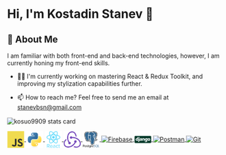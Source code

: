# Hi, I'm Kostadin Stanev 👋
## 🚀 About Me

I am familiar with both front-end and back-end technologies, however, I am currently honing my front-end skills.
    
- 👩‍💻 I'm currently working on mastering React & Redux Toolkit, and improving my stylization capabilities further.

- 📫 How to reach me? Feel free to send me an email at stanevbsn@gmail.com

<!-- <p>&nbsp;
<img align="center" src="https://github-readme-stats.vercel.app/api?username=kosuo9909&show_icons=true&theme=default&title_color=000000&text_color=000000&bg_color=ffffff&hide_border=true" alt="g3root stats card" /></p> -->
<p>
<img align="center" src="https://github-readme-stats.vercel.app/api/top-langs?username=kosuo9909&theme=default&title_color=000000&text_color=000000&bg_color=ffffff&hide_border=true&layout=compact" alt="kosuo9909 stats card" /></p>
<a href="https://developer.mozilla.org/en-US/docs/Web/JavaScript" target="blank">
<img align="center" src="https://raw.githubusercontent.com/devicons/devicon/master/icons/javascript/javascript-original.svg" alt="JavaScript" height="40" width="40" />
</a>
<a href="https://www.python.org" target="blank">
<img align="center" src="https://raw.githubusercontent.com/devicons/devicon/master/icons/python/python-original.svg" alt="Python" height="40" width="40" />
</a>
<a href="https://reactjs.org/" target="blank">
<img align="center" src="https://raw.githubusercontent.com/devicons/devicon/master/icons/react/react-original-wordmark.svg" alt="React" height="40" width="40" />
</a>
<a href="https://redux.js.org" target="blank">
<img align="center" src="https://raw.githubusercontent.com/devicons/devicon/master/icons/redux/redux-original.svg" alt="Redux" height="40" width="40" />
</a>
<a href="https://www.postgresql.org" target="blank">
<img align="center" src="https://raw.githubusercontent.com/devicons/devicon/master/icons/postgresql/postgresql-original-wordmark.svg" alt="PostgreSQL" height="40" width="40" />
</a>
<a href="https://firebase.google.com/" target="blank">
<img align="center" src="https://www.vectorlogo.zone/logos/firebase/firebase-icon.svg" alt="Firebase" height="40" width="40" />
</a>
<a href="https://www.djangoproject.com/" target="blank">
<img align="center" src="https://raw.githubusercontent.com/devicons/devicon/master/icons/django/django-original.svg" alt="Django" height="40" width="40" />
</a>
<a href="https://postman.com" target="blank">
<img align="center" src="https://www.vectorlogo.zone/logos/getpostman/getpostman-icon.svg" alt="Postman" height="40" width="40" />
</a>
<a href="https://git-scm.com/" target="blank">
<img align="center" src="https://www.vectorlogo.zone/logos/git-scm/git-scm-icon.svg" alt="Git" height="40" width="40" />
</a>
